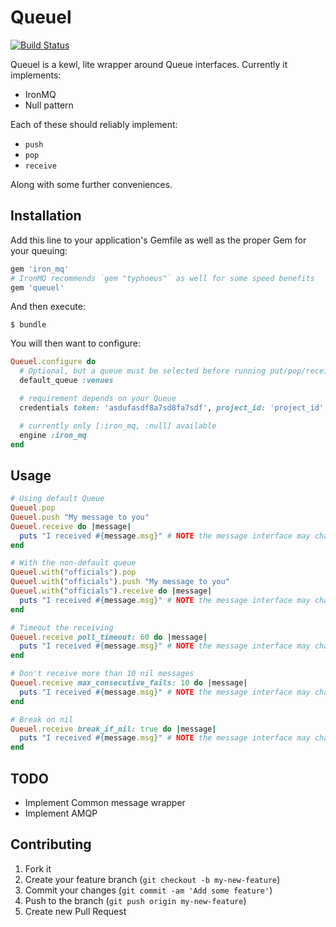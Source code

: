 # Queuel
[![Build Status](https://travis-ci.org/sportngin/queuel.png?branch=master)](https://travis-ci.org/sportngin/queuel)

Queuel is a kewl, lite wrapper around Queue interfaces. Currently it implements:

* IronMQ
* Null pattern

Each of these should reliably implement:

* `push`
* `pop`
* `receive`

Along with some further conveniences.

## Installation

Add this line to your application's Gemfile as well as the proper Gem for
your queuing:

```ruby
gem 'iron_mq'
# IronMQ recommends `gem "typhoeus"` as well for some speed benefits
gem 'queuel'
```

And then execute:

    $ bundle

You will then want to configure:

```ruby
Queuel.configure do
  # Optional, but a queue must be selected before running put/pop/receive
  default_queue :venues

  # requirement depends on your Queue
  credentials token: 'asdufasdf8a7sd8fa7sdf', project_id: 'project_id'

  # currently only [:iron_mq, :null] available
  engine :iron_mq
end
```

## Usage

```ruby
# Using default Queue
Queuel.pop
Queuel.push "My message to you"
Queuel.receive do |message|
  puts "I received #{message.msg}" # NOTE the message interface may change, this is currently not wrapped by the gem
end

# With the non-default queue
Queuel.with("officials").pop
Queuel.with("officials").push "My message to you"
Queuel.with("officials").receive do |message|
  puts "I received #{message.msg}" # NOTE the message interface may change, this is currently not wrapped by the gem
end

# Timeout the receiving
Queuel.receive poll_timeout: 60 do |message|
  puts "I received #{message.msg}" # NOTE the message interface may change, this is currently not wrapped by the gem
end

# Don't receive more than 10 nil messages
Queuel.receive max_consecutive_fails: 10 do |message|
  puts "I received #{message.msg}" # NOTE the message interface may change, this is currently not wrapped by the gem
end

# Break on nil
Queuel.receive break_if_nil: true do |message|
  puts "I received #{message.msg}" # NOTE the message interface may change, this is currently not wrapped by the gem
end
```

## TODO

* Implement Common message wrapper
* Implement AMQP

## Contributing

1. Fork it
2. Create your feature branch (`git checkout -b my-new-feature`)
3. Commit your changes (`git commit -am 'Add some feature'`)
4. Push to the branch (`git push origin my-new-feature`)
5. Create new Pull Request

